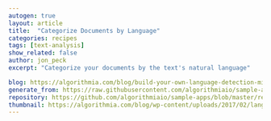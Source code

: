 ```yaml
---
autogen: true
layout: article
title:  "Categorize Documents by Language"
categories: recipes
tags: [text-analysis]
show_related: false
author: jon_peck
excerpt: "Categorize your documents by the text's natural language"

blog: https://algorithmia.com/blog/build-your-own-language-detection-microservice/
generate_from: https://raw.githubusercontent.com/algorithmiaio/sample-apps/master/recipes/language-detector/readme.md
repository: https://github.com/algorithmiaio/sample-apps/blob/master/recipes/language-detector/
thumbnail: https://algorithmia.com/blog/wp-content/uploads/2017/02/language-detection-algorithm.jpg
---
```

